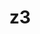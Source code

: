 ---
title: "z3"
layout: cache
categories: [package, develop]
meta: {"versions": ["4.11.2"], "compilers": ["gcc@=11.1.0", "gcc@=11.3.0"], "oss": ["ubuntu20.04", "ubuntu22.04"], "platforms": ["linux"], "targets": ["x86_64_v3"], "stacks": ["data-vis-sdk", "e4s", "gpu-tests", "ml-linux-x86_64-rocm", "root"], "num_specs": 12, "num_specs_by_stack": {"e4s": 3, "root": 12, "gpu-tests": 3, "data-vis-sdk": 4, "ml-linux-x86_64-rocm": 5}}
spec_details: [{"hash": "lqv3ubf6423ykxv6i52czuybfcgofi62", "compiler": "gcc@=11.1.0", "versions": ["4.11.2"], "os": "ubuntu20.04", "platform": "linux", "target": "x86_64_v3", "variants": ["build_system=cmake", "build_type=Release", "generator=make", "~gmp", "~ipo", "~python"], "stacks": ["e4s", "root", "gpu-tests"], "size": "-", "tarball": "https://binaries.spack.io/develop/build_cache/linux-ubuntu20.04-x86_64_v3/gcc-11.1.0/z3-4.11.2/linux-ubuntu20.04-x86_64_v3-gcc-11.1.0-z3-4.11.2-lqv3ubf6423ykxv6i52czuybfcgofi62.spack"}, {"hash": "lxtkr6vjct6wptqm5dulervjhju7gutq", "compiler": "gcc@=11.1.0", "versions": ["4.11.2"], "os": "ubuntu20.04", "platform": "linux", "target": "x86_64_v3", "variants": ["build_system=cmake", "build_type=Release", "generator=make", "~gmp", "~ipo", "~python"], "stacks": ["e4s", "root", "gpu-tests"], "size": "-", "tarball": "https://binaries.spack.io/develop/build_cache/linux-ubuntu20.04-x86_64_v3/gcc-11.1.0/z3-4.11.2/linux-ubuntu20.04-x86_64_v3-gcc-11.1.0-z3-4.11.2-lxtkr6vjct6wptqm5dulervjhju7gutq.spack"}, {"hash": "qrv332kvp7nibrxmln4qavwawmsfj4nx", "compiler": "gcc@=11.1.0", "versions": ["4.11.2"], "os": "ubuntu20.04", "platform": "linux", "target": "x86_64_v3", "variants": ["build_system=cmake", "build_type=Release", "generator=make", "~gmp", "~ipo", "~python"], "stacks": ["e4s", "root", "gpu-tests"], "size": "-", "tarball": "https://binaries.spack.io/develop/build_cache/linux-ubuntu20.04-x86_64_v3/gcc-11.1.0/z3-4.11.2/linux-ubuntu20.04-x86_64_v3-gcc-11.1.0-z3-4.11.2-qrv332kvp7nibrxmln4qavwawmsfj4nx.spack"}, {"hash": "usyk2puynvraik2wbk3hdqk3so44eydj", "compiler": "gcc@=11.1.0", "versions": ["4.11.2"], "os": "ubuntu20.04", "platform": "linux", "target": "x86_64_v3", "variants": ["build_system=cmake", "build_type=Release", "generator=make", "~gmp", "~ipo", "~python"], "stacks": ["data-vis-sdk", "root"], "size": "-", "tarball": "https://binaries.spack.io/develop/build_cache/linux-ubuntu20.04-x86_64_v3/gcc-11.1.0/z3-4.11.2/linux-ubuntu20.04-x86_64_v3-gcc-11.1.0-z3-4.11.2-usyk2puynvraik2wbk3hdqk3so44eydj.spack"}, {"hash": "xzkha6x4gnucte3le7aipvdzfbtpoydc", "compiler": "gcc@=11.1.0", "versions": ["4.11.2"], "os": "ubuntu20.04", "platform": "linux", "target": "x86_64_v3", "variants": ["build_system=cmake", "build_type=Release", "generator=make", "~gmp", "~ipo", "~python"], "stacks": ["data-vis-sdk", "root"], "size": "-", "tarball": "https://binaries.spack.io/develop/build_cache/linux-ubuntu20.04-x86_64_v3/gcc-11.1.0/z3-4.11.2/linux-ubuntu20.04-x86_64_v3-gcc-11.1.0-z3-4.11.2-xzkha6x4gnucte3le7aipvdzfbtpoydc.spack"}, {"hash": "pzzcvsfwadcyxo2ciztfmtnawskxybkc", "compiler": "gcc@=11.1.0", "versions": ["4.11.2"], "os": "ubuntu20.04", "platform": "linux", "target": "x86_64_v3", "variants": ["build_system=cmake", "build_type=Release", "generator=make", "~gmp", "~ipo", "~python"], "stacks": ["data-vis-sdk", "root"], "size": "-", "tarball": "https://binaries.spack.io/develop/build_cache/linux-ubuntu20.04-x86_64_v3/gcc-11.1.0/z3-4.11.2/linux-ubuntu20.04-x86_64_v3-gcc-11.1.0-z3-4.11.2-pzzcvsfwadcyxo2ciztfmtnawskxybkc.spack"}, {"hash": "jyibnlfel2i2dorbwnglegwwa7futbst", "compiler": "gcc@=11.1.0", "versions": ["4.11.2"], "os": "ubuntu20.04", "platform": "linux", "target": "x86_64_v3", "variants": ["build_system=cmake", "build_type=Release", "generator=make", "~gmp", "~ipo", "~python"], "stacks": ["data-vis-sdk", "root"], "size": "-", "tarball": "https://binaries.spack.io/develop/build_cache/linux-ubuntu20.04-x86_64_v3/gcc-11.1.0/z3-4.11.2/linux-ubuntu20.04-x86_64_v3-gcc-11.1.0-z3-4.11.2-jyibnlfel2i2dorbwnglegwwa7futbst.spack"}, {"hash": "ysdc7ynm5a245ztvjvr4ucokun5oy2v2", "compiler": "gcc@=11.3.0", "versions": ["4.11.2"], "os": "ubuntu22.04", "platform": "linux", "target": "x86_64_v3", "variants": ["build_system=cmake", "build_type=Release", "generator=make", "~gmp", "~ipo", "~python"], "stacks": ["root", "ml-linux-x86_64-rocm"], "size": "-", "tarball": "https://binaries.spack.io/develop/build_cache/linux-ubuntu22.04-x86_64_v3/gcc-11.3.0/z3-4.11.2/linux-ubuntu22.04-x86_64_v3-gcc-11.3.0-z3-4.11.2-ysdc7ynm5a245ztvjvr4ucokun5oy2v2.spack"}, {"hash": "wiklbvqd5rcqndg3tnxa6c2bwvxd2jhz", "compiler": "gcc@=11.3.0", "versions": ["4.11.2"], "os": "ubuntu22.04", "platform": "linux", "target": "x86_64_v3", "variants": ["build_system=cmake", "build_type=Release", "generator=make", "~gmp", "~ipo", "~python"], "stacks": ["root", "ml-linux-x86_64-rocm"], "size": "-", "tarball": "https://binaries.spack.io/develop/build_cache/linux-ubuntu22.04-x86_64_v3/gcc-11.3.0/z3-4.11.2/linux-ubuntu22.04-x86_64_v3-gcc-11.3.0-z3-4.11.2-wiklbvqd5rcqndg3tnxa6c2bwvxd2jhz.spack"}, {"hash": "5x7pw5veedplbshicngys5ynxrsovwi7", "compiler": "gcc@=11.3.0", "versions": ["4.11.2"], "os": "ubuntu22.04", "platform": "linux", "target": "x86_64_v3", "variants": ["build_system=cmake", "build_type=Release", "generator=make", "~gmp", "~ipo", "~python"], "stacks": ["root", "ml-linux-x86_64-rocm"], "size": "-", "tarball": "https://binaries.spack.io/develop/build_cache/linux-ubuntu22.04-x86_64_v3/gcc-11.3.0/z3-4.11.2/linux-ubuntu22.04-x86_64_v3-gcc-11.3.0-z3-4.11.2-5x7pw5veedplbshicngys5ynxrsovwi7.spack"}, {"hash": "skloxdjcwblorqic2wgkatiu36ihhbvp", "compiler": "gcc@=11.3.0", "versions": ["4.11.2"], "os": "ubuntu22.04", "platform": "linux", "target": "x86_64_v3", "variants": ["build_system=cmake", "build_type=Release", "generator=make", "~gmp", "~ipo", "~python"], "stacks": ["root", "ml-linux-x86_64-rocm"], "size": "-", "tarball": "https://binaries.spack.io/develop/build_cache/linux-ubuntu22.04-x86_64_v3/gcc-11.3.0/z3-4.11.2/linux-ubuntu22.04-x86_64_v3-gcc-11.3.0-z3-4.11.2-skloxdjcwblorqic2wgkatiu36ihhbvp.spack"}, {"hash": "wff5t4bqq5gtd7ayjapujw3mzwmlbay7", "compiler": "gcc@=11.3.0", "versions": ["4.11.2"], "os": "ubuntu22.04", "platform": "linux", "target": "x86_64_v3", "variants": ["build_system=cmake", "build_type=Release", "generator=make", "~gmp", "~ipo", "~python"], "stacks": ["root", "ml-linux-x86_64-rocm"], "size": "-", "tarball": "https://binaries.spack.io/develop/build_cache/linux-ubuntu22.04-x86_64_v3/gcc-11.3.0/z3-4.11.2/linux-ubuntu22.04-x86_64_v3-gcc-11.3.0-z3-4.11.2-wff5t4bqq5gtd7ayjapujw3mzwmlbay7.spack"}]
---